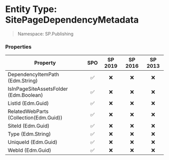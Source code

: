 # Entity Type: SitePageDependencyMetadata

> Namespace: SP.Publishing

### Properties

Property | SPO | SP 2019 | SP 2016 | SP 2013
----------|:---:|:-------:|:-------:|:-------:
DependencyItemPath (Edm.String) | ✅ | ❌ | ❌ | ❌
IsInPageSiteAssetsFolder (Edm.Boolean) | ✅ | ❌ | ❌ | ❌
ListId (Edm.Guid) | ✅ | ❌ | ❌ | ❌
RelatedWebParts (Collection(Edm.Guid)) | ✅ | ❌ | ❌ | ❌
SiteId (Edm.Guid) | ✅ | ❌ | ❌ | ❌
Type (Edm.String) | ✅ | ❌ | ❌ | ❌
UniqueId (Edm.Guid) | ✅ | ❌ | ❌ | ❌
WebId (Edm.Guid) | ✅ | ❌ | ❌ | ❌